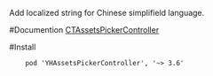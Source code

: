 Add localized string for Chinese simplifield language.

#Documention
[CTAssetsPickerController](https://github.com/chiunam/CTAssetsPickerController)

#Install

		pod 'YHAssetsPickerController', '~> 3.6'